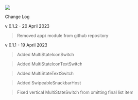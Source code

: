 [![](https://jitpack.io/v/jpaoneMines/csci448.svg)](https://jitpack.io/#jpaoneMines/csci448)

Change Log

v 0.1.2 - 20 April 2023
  > Removed app/ module from github repository

v 0.1.1 - 19 April 2023
  > Added MultiStateIconSwitch

  > Added MultiStateIconTextSwitch

  > Added MultiStateTextSwitch

  > Added SwipeableSnackbarHost

  > Fixed vertical MultiStateSwitch from omitting final list item